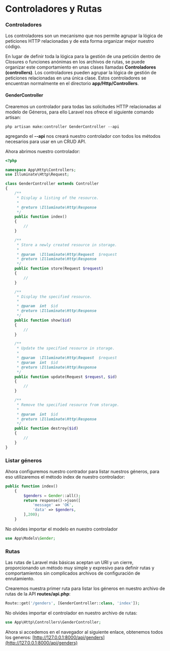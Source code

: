 # Controladores y Rutas

### Controladores
Los controladores son un mecanismo que nos permite agrupar la lógica de peticiones HTTP relacionadas y de esta forma organizar mejor nuestro código.

En lugar de definir toda la lógica para la gestión de una petición dentro de Closures o funciones anónimas en los archivos de rutas, se puede organizar este comportamiento en unas clases llamadas **Controladores (controllers)**. Los controladores pueden agrupar la lógica de gestión de peticiones relacionadas en una única clase. Estos controladores se encuentran normalmente en el directorio **app/Http/Controllers**.

#### GenderController

Crearemos un controlador para todas las solicitudes HTTP relacionadas al modelo de Géneros, para ello Laravel nos ofrece el siguiente comando artisan:

```
php artisan make:controller GenderController --api
```
agregando el **--api** nos creará nuestro controlador con todos los métodos necesarios para usar en un CRUD API.

Ahora abrimos nuestro controlador:
```php
<?php

namespace App\Http\Controllers;
use Illuminate\Http\Request;

class GenderController extends Controller
{
    /**
     * Display a listing of the resource.
     *
     * @return \Illuminate\Http\Response
     */
    public function index()
    {
        //
    }

    /**
     * Store a newly created resource in storage.
     *
     * @param  \Illuminate\Http\Request  $request
     * @return \Illuminate\Http\Response
     */
    public function store(Request $request)
    {
        //
    }

    /**
     * Display the specified resource.
     *
     * @param  int  $id
     * @return \Illuminate\Http\Response
     */
    public function show($id)
    {
        //
    }

    /**
     * Update the specified resource in storage.
     *
     * @param  \Illuminate\Http\Request  $request
     * @param  int  $id
     * @return \Illuminate\Http\Response
     */
    public function update(Request $request, $id)
    {
        //
    }

    /**
     * Remove the specified resource from storage.
     *
     * @param  int  $id
     * @return \Illuminate\Http\Response
     */
    public function destroy($id)
    {
        //
    }
}

```
### Listar géneros

Ahora configuremos nuestro contrador para listar nuestros géneros, para eso utilizaremos el método index de nuestro controlador:
```php
public function index()
    {
        $genders = Gender::all();
        return response()->json([
            'message' => 'OK',
            'data' => $genders,
        ],200);
    }
```
No olvides importar el modelo en nuestro controlador
```php
use App\Models\Gender;
```

### Rutas
Las rutas de Laravel más básicas aceptan un URI y un cierre, proporcionando un método muy simple y expresivo para definir rutas y comportamientos sin complicados archivos de configuración de enrutamiento.

Crearemos nuestra primer ruta para listar los géneros en nuestro archivo de rutas de la API **routes/api.php**:
```php
Route::get('/genders', [GenderController::class, 'index']);
```
No olvides importar el controlador en nuestro archivo de rutas:
```php
use App\Http\Controllers\GenderController;
```
Ahora si accedemos en el navegador al siguiente enlace, obtenemos todos los generos:
[http://127.0.0.1:8000/api/genders](http://127.0.0.1:8000/api/genders)

<img :src="$withBase('/img/get-generos.png')" style="width:auto">
